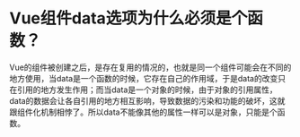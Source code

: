 # Vue组件data选项为什么必须是个函数？

Vue的组件被创建之后，是存在复用的情况的，也就是同一个组件可能会在不同的地方使用，当data是一个函数的时候，它存在自己的作用域，于是data的改变只在引用的地方发生作用；而当data是一个对象的时候，由于对象的引用属性，data的数据会让各自引用的地方相互影响，导致数据的污染和功能的破坏，这就跟组件化机制相悖了。所以data不能像其他的属性一样可以是对象，只能是个函数。